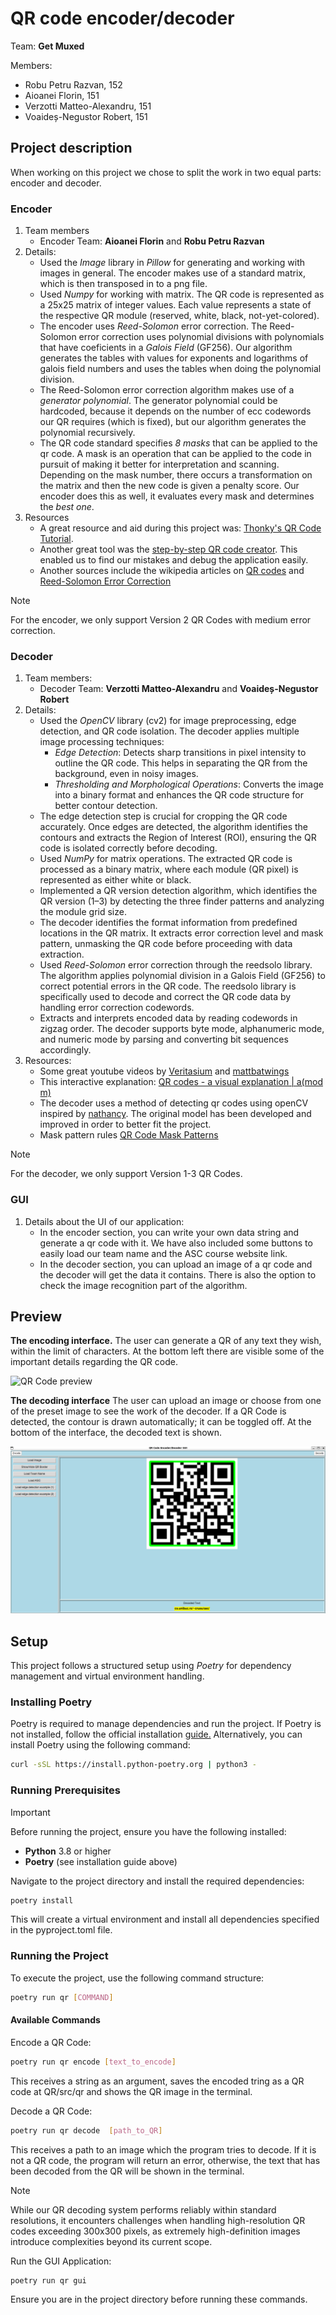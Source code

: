 # QR code encoder/decoder

Team: **Get Muxed**

Members:

- Robu Petru Razvan, 152
- Aioanei Florin, 151
- Verzotti Matteo-Alexandru, 151
- Voaideș-Negustor Robert, 151

## Project description

When working on this project we chose to split the work in two equal parts: encoder and decoder.

### Encoder

1. Team members
    - Encoder Team: **Aioanei Florin** and **Robu Petru Razvan**
2. Details:
    - Used the *Image* library in *Pillow* for generating and working with images in general. The encoder makes use of a standard matrix, which is then transposed in to a png file.
    - Used *Numpy* for working with matrix. The QR code is represented as a 25x25 matrix of integer values. Each value represents a state of the respective QR module (reserved, white, black, not-yet-colored).
    - The encoder uses *Reed-Solomon* error correction. The Reed-Solomon error correction uses polynomial divisions with polynomials that have coeficients in a *Galois Field* (GF256). Our algorithm generates the tables with values for exponents and logarithms of galois field numbers and uses the tables when doing the polynomial division.
    - The Reed-Solomon error correction algorithm makes use of a *generator polynomial*. The generator polynomial could be hardcoded, because it depends on the number of ecc codewords our QR requires (which is fixed), but our algorithm generates the polynomial recursively.
    - The QR code standard specifies *8 masks* that can be applied to the qr code. A mask is an operation that can be applied to the code in pursuit of making it better for interpretation and scanning. Depending on the mask number, there occurs a transformation on the matrix and then the new code is given a penalty score. Our encoder does this as well, it evaluates every mask and determines the *best one*.
3. Resources
   - A great resource and aid during this project was: [Thonky's QR Code Tutorial](https://www.thonky.com/qr-code-tutorial/).
   - Another great tool was the [step-by-step QR code creator](https://www.nayuki.io/page/creating-a-qr-code-step-by-step). This enabled us to find our mistakes and debug the application easily.
   - Another sources include the wikipedia articles on [QR codes](https://en.wikipedia.org/wiki/QR_code) and [Reed-Solomon Error Correction](https://en.wikipedia.org/wiki/Reed%E2%80%93Solomon_error_correction)

> [!NOTE]
> For the encoder, we only support Version 2 QR Codes with medium error correction.

### Decoder

1. Team members:
   - Decoder Team: **Verzotti Matteo-Alexandru** and **Voaideș-Negustor Robert**
2. Details:
    - Used the *OpenCV* library (cv2) for image preprocessing, edge detection, and QR code isolation. The decoder applies multiple image processing techniques:
        - *Edge Detection*: Detects sharp transitions in pixel intensity to outline the QR code. This helps in separating the QR from the background, even in noisy images.
        - *Thresholding and Morphological Operations*: Converts the image into a binary format and enhances the QR code structure for better contour detection.
    - The edge detection step is crucial for cropping the QR code accurately. Once edges are detected, the algorithm identifies the contours and extracts the Region of Interest (ROI), ensuring the QR code is isolated correctly before decoding.
    - Used *NumPy* for matrix operations. The extracted QR code is processed as a binary matrix, where each module (QR pixel) is represented as either white or black.
    - Implemented a QR version detection algorithm, which identifies the QR version (1–3) by detecting the three finder patterns and analyzing the module grid size.
    - The decoder identifies the format information from predefined locations in the QR matrix. It extracts error correction level and mask pattern, unmasking the QR code before proceeding with data extraction.
    - Used *Reed-Solomon* error correction through the reedsolo library. The algorithm applies polynomial division in a Galois Field (GF256) to correct potential errors in the QR code. The reedsolo library is specifically used to decode and correct the QR code data by handling error correction codewords.
    - Extracts and interprets encoded data by reading codewords in zigzag order. The decoder supports byte mode, alphanumeric mode, and numeric mode by parsing and converting bit sequences accordingly.
3. Resources:
    - Some great youtube videos by [Veritasium](https://youtu.be/w5ebcowAJD8?si=9wnPiUJFhvPS893x) and [mattbatwings](https://youtu.be/ZizmvuZ3EFk?si=acU21XLANKRB4VF0)
    - This interactive explanation: [QR codes - a visual explanation | a(mod m)](https://amodm.com/blog/2024/05/28/qr-codes-a-visual-explainer)
    - The decoder uses a method of detecting qr codes using openCV inspired by [nathancy](https://stackoverflow.com/users/11162165/nathancy). The original model has been developed and improved in order to better fit the project.
    - Mask pattern rules [QR Code Mask Patterns](https://commons.wikimedia.org/wiki/File:QR_Code_Mask_Patterns.svg)

> [!NOTE]
> For the decoder, we only support Version 1-3 QR Codes.

### GUI

1. Details about the UI of our application:
    - In the encoder section, you can write your own data string and generate a qr code with it. We have also included some buttons to easily load our team name and the ASC course website link.
    - In the decoder section, you can upload an image of a qr code and the decoder will get the data it contains. There is also the option to check the image recognition part of the algorithm.

## Preview

**The encoding interface.**
The user can generate a QR of any text they wish, within the limit of characters.
At the bottom left there are visible some of the important details regarding the QR code.

![QR Code preview](https://github.com/user-attachments/assets/a245dee3-b46f-4b80-8245-a45cafebadad)

<!-- ![Screenshot from 2025-02-03 17-10-16](https://github.com/user-attachments/assets/a245dee3-b46f-4b80-8245-a45cafebadad) -->

**The decoding interface**
The user can upload an image or choose from one of the preset image to see the work of the decoder.
If a QR Code is detected, the contour is drawn automatically; it can be toggled off.
At the bottom of the interface, the decoded text is shown.

![decoding_interface](./src/qr/res/dec_inter.png)

## Setup

This project follows a structured setup using *Poetry* for dependency management and virtual environment handling.

### Installing Poetry

Poetry is required to manage dependencies and run the project. If Poetry is not installed, follow the official installation [guide.](https://python-poetry.org/docs/)
Alternatively, you can install Poetry using the following command:

```bash
curl -sSL https://install.python-poetry.org | python3 -
```

### Running Prerequisites

> [!IMPORTANT]
> Before running the project, ensure you have the following installed:
>
> - **Python** 3.8 or higher
> - **Poetry** (see installation guide above)

Navigate to the project directory and install the required dependencies:

```bash
poetry install
```

This will create a virtual environment and install all dependencies specified in the pyproject.toml file.

### Running the Project

To execute the project, use the following command structure:

```bash
poetry run qr [COMMAND]
```

#### Available Commands

Encode a QR Code:

```bash
poetry run qr encode [text_to_encode]
```

This receives a string as an argument, saves the encoded tring as a QR code at QR/src/qr and shows the QR image in the terminal.

Decode a QR Code:

```bash
poetry run qr decode  [path_to_QR]
```

This receives a path to an image which the program tries to decode. If it is not a QR code, the program will return an error, otherwise, the text that has been decoded from the QR will be shown in the terminal.

> [!NOTE]
> While our QR decoding system performs reliably within standard resolutions, it encounters challenges when handling high-resolution QR codes exceeding 300x300 pixels, as extremely high-definition images introduce complexities beyond its current scope.

Run the GUI Application:

```bash
poetry run qr gui
```

Ensure you are in the project directory before running these commands.
